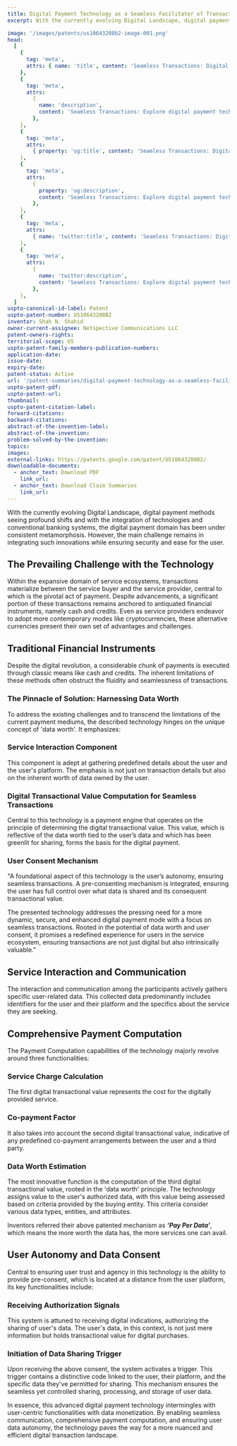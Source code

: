 ```yaml
---
title: Digital Payment Technology as a Seamless Facilitator of Transactions
excerpt: With the currently evolving Digital Landscape, digital payment methods seeing profound shifts and with the integration of technologies and conventional banking systems, the digital payment domain has been under consistent metamorphosis.

image: '/images/patents/us10643208b2-image-001.png'
head:
  [
    {
      tag: 'meta',
      attrs: { name: 'title', content: 'Seamless Transactions: Digital Payment Technology | IntellectualFrontiers' },
    },
    {
      tag: 'meta',
      attrs:
        {
          name: 'description',
          content: 'Seamless Transactions: Explore digital payment technology revolutionizing transactions with data worth and user consent, ensuring a dynamic and secure experience in the evolving landscape.',
        },
    },
    {
      tag: 'meta',
      attrs:
        { property: 'og:title', content: 'Seamless Transactions: Digital Payment Technology | IntellectualFrontiers' },
    },
    {
      tag: 'meta',
      attrs:
        {
          property: 'og:description',
          content: 'Seamless Transactions: Explore digital payment technology revolutionizing transactions with data worth and user consent, ensuring a dynamic and secure experience in the evolving landscape.',
        },
    },
    {
      tag: 'meta',
      attrs:
        { name: 'twitter:title', content: 'Seamless Transactions: Digital Payment Technology | IntellectualFrontiers' },
    },
    {
      tag: 'meta',
      attrs:
        {
          name: 'twitter:description',
          content: 'Seamless Transactions: Explore digital payment technology revolutionizing transactions with data worth and user consent, ensuring a dynamic and secure experience in the evolving landscape.',
        },
    },
  ]
uspto-canonical-id-label: Patent
uspto-patent-number: US10643208B2
inventor: Shah N. Shahid
owner-current-assignee: Netspective Communications LLC
patent-owners-rights:
territorial-scope: US
uspto-patent-family-members-publication-numbers:
application-date:
issue-date:
expiry-date:
patent-status: Active
url: '/patent-summaries/digital-payment-technology-as-a-seamless-facilitator-of-transactions'
uspto-patent-pdf:
uspto-patent-url:
thumbnail:
uspto-patent-citation-label:
forward-citations:
backward-citations:
abstract-of-the-invention-label:
abstract-of-the-invention:
problem-solved-by-the-invention:
topics:
images:
external-links: https://patents.google.com/patent/US10643208B2/
downloadable-documents:
  - anchor_text: Download PDF
    link_url:
  - anchor_text: Download Claim Summaries
    link_url:
---
```


With the currently evolving Digital Landscape, digital payment methods seeing profound shifts and with the integration of technologies and conventional banking systems, the digital payment domain has been under consistent metamorphosis. However, the main challenge remains in integrating such innovations while ensuring security and ease for the user.

## The Prevailing Challenge with the Technology

Within the expansive domain of service ecosystems, transactions materialize between the service buyer and the service provider, central to which is the pivotal act of payment. Despite advancements, a significant portion of these transactions remains anchored to antiquated financial instruments, namely cash and credits. Even as service providers endeavor to adopt more contemporary modes like cryptocurrencies, these alternative currencies present their own set of advantages and challenges.

## Traditional Financial Instruments

Despite the digital revolution, a considerable chunk of payments is executed through classic means like cash and credits. The inherent limitations of these methods often obstruct the fluidity and seamlessness of transactions.

### The Pinnacle of Solution: Harnessing Data Worth

To address the existing challenges and to transcend the limitations of the current payment mediums, the described technology hinges on the unique concept of 'data worth'. It emphasizes:

### Service Interaction Component

This component is adept at gathering predefined details about the user and the user's platform. The emphasis is not just on transaction details but also on the inherent worth of data owned by the user.

### Digital Transactional Value Computation for Seamless Transactions

Central to this technology is a payment engine that operates on the principle of determining the digital transactional value. This value, which is reflective of the data worth tied to the user’s data and which has been greenlit for sharing, forms the basis for the digital payment.

### User Consent Mechanism

"A foundational aspect of this technology is the user’s autonomy, ensuring seamless transactions. A pre-consenting mechanism is integrated, ensuring the user has full control over what data is shared and its consequent transactional value.

The presented technology addresses the pressing need for a more dynamic, secure, and enhanced digital payment mode with a focus on seamless transactions. Rooted in the potential of data worth and user consent, it promises a redefined experience for users in the service ecosystem, ensuring transactions are not just digital but also intrinsically valuable."

## Service Interaction and Communication

The interaction and communication among the participants actively gathers specific user-related data. This collected data predominantly includes identifiers for the user and their platform and the specifics about the service they are seeking.

## Comprehensive Payment Computation

The Payment Computation capabilities of the technology majorly revolve around three functionalities:

### Service Charge Calculation

The first digital transactional value represents the cost for the digitally provided service.

### Co-payment Factor

It also takes into account the second digital transactional value, indicative of any predefined co-payment arrangements between the user and a third party.

### Data Worth Estimation

The most innovative function is the computation of the third digital transactional value, rooted in the 'data worth' principle. The technology assigns value to the user's authorized data, with this value being assessed based on criteria provided by the buying entity. This criteria consider various data types, entities, and attributes.

Inventors referred their above patented mechanism as **_‘Pay Per Data’_**, which means the more worth the data has, the more services one can avail.

## User Autonomy and Data Consent

Central to ensuring user trust and agency in this technology is the ability to provide pre-consent, which is located at a distance from the user platform, its key functionalities include:

### Receiving Authorization Signals

This system is attuned to receiving digital indications, authorizing the sharing of user's data. The user's data, in this context, is not just mere information but holds transactional value for digital purchases.

### Initiation of Data Sharing Trigger

Upon receiving the above consent, the system activates a trigger. This trigger contains a distinctive code linked to the user, their platform, and the specific data they've permitted for sharing. This mechanism ensures the seamless yet controlled sharing, processing, and storage of user data.

In essence, this advanced digital payment technology intermingles with user-centric functionalities with data monetization. By enabling seamless communication, comprehensive payment computation, and ensuring user data autonomy, the technology paves the way for a more nuanced and efficient digital transaction landscape.
